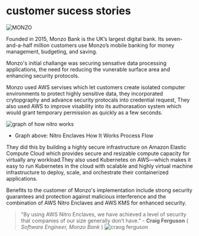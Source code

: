 # customer sucess stories

![MONZO](https://imgs.search.brave.com/hS2lejWOIR8AT6EFCbMOeATwlo__9DJlr6FpuwDjyNM/rs:fit:860:0:0/g:ce/aHR0cHM6Ly93d3cu/ZmluZGVyLmNvbS9u/aWNoZS1idWlsZGVy/LzY0ZDM4M2E3MjQ1/ZmEucG5n)

Founded in 2015, Monzo Bank is the UK’s largest digital bank. Its seven-and-a-half million customers use Monzo’s mobile banking for money management, budgeting, and saving.

<p> Monzo's initial challange was securing sensative data processing applications, the need for reducing the vunerable surface area and enhancing security protocols.

<p> Monzo used AWS servises which let customers create isolated computer environments to protect highly sensitive data, they incorporated crytopgraphy and advance security protocals into credential request, They also used AWS to improve visability into its authorasation system which would grant temporary permission as quickly as a few seconds.

![graph of how nitro works](https://d1.awsstatic.com/diagrams/product-page-diagram_Nitro-Enclaves_How-it-Works%402x.1009e144de05c61a36104ac751e0e68d5d60f477.png)
- Graph above: Nitro Enclaves How It Works Process Flow


<p> They did this by building a highly secure infrastructure on Amazon Elastic Compute Cloud which provides secure and resizable compute capacity for virtually any workload.They also used Kubernetes on AWS—which makes it easy to run Kubernetes in the cloud with scalable and highly virtual machine infrastructure to deploy, scale, and orchestrate their containerized applications.

<p> Benefits  to the customer of Monzo's implementation include strong security guarantees and protection against malicious interference and the combination of AWS Nitro Enclaves and AWS KMS for enhanced security.

> "By using AWS Nitro Enclaves, we have achieved a level of security that companies of our size generally don’t have.” -
**Craig Ferguson** ( _Software Engineer, Monzo Bank_ )
![craog ferguson](https://media.licdn.com/dms/image/C5603AQG15RRAyDzbdA/profile-displayphoto-shrink_200_200/0/1634046014045?e=2147483647&v=beta&t=Ajr6Ts4TLo-b5Q_WA7X1Q_fr8BjQoAIx4dHQzc_opo0)